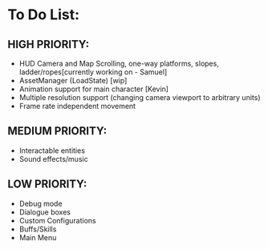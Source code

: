 # To Do List: #

## HIGH PRIORITY: ##
* HUD Camera and Map Scrolling, one-way platforms, slopes, ladder/ropes[currently working on - Samuel]
* AssetManager (LoadState) [wip]
* Animation support for main character [Kevin]
* Multiple resolution support (changing camera viewport to arbitrary units)
* Frame rate independent movement

## MEDIUM PRIORITY: ##
* Interactable entities
* Sound effects/music

## LOW PRIORITY: ##
* Debug mode
* Dialogue boxes
* Custom Configurations
* Buffs/Skills
* Main Menu